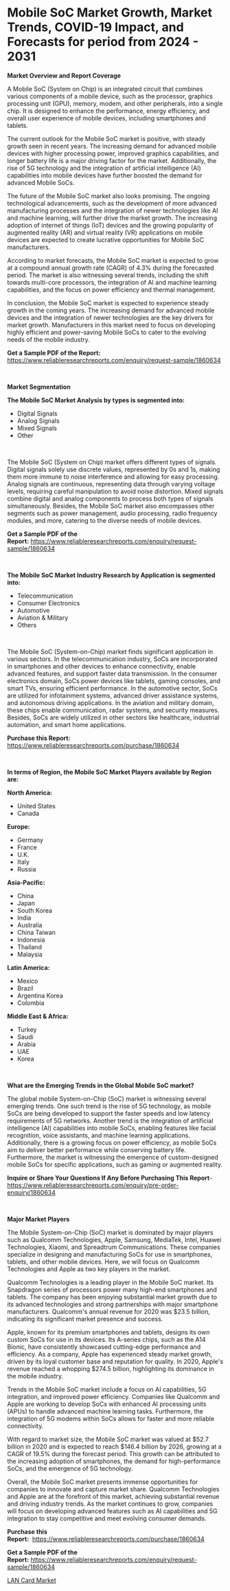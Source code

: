 <p><h1>Mobile SoC Market Growth, Market Trends, COVID-19 Impact, and Forecasts for period from 2024 - 2031</h1></p><p><strong>Market Overview and Report Coverage</strong></p>
<p><p>A Mobile SoC (System on Chip) is an integrated circuit that combines various components of a mobile device, such as the processor, graphics processing unit (GPU), memory, modem, and other peripherals, into a single chip. It is designed to enhance the performance, energy efficiency, and overall user experience of mobile devices, including smartphones and tablets.</p><p>The current outlook for the Mobile SoC market is positive, with steady growth seen in recent years. The increasing demand for advanced mobile devices with higher processing power, improved graphics capabilities, and longer battery life is a major driving factor for the market. Additionally, the rise of 5G technology and the integration of artificial intelligence (AI) capabilities into mobile devices have further boosted the demand for advanced Mobile SoCs.</p><p>The future of the Mobile SoC market also looks promising. The ongoing technological advancements, such as the development of more advanced manufacturing processes and the integration of newer technologies like AI and machine learning, will further drive the market growth. The increasing adoption of internet of things (IoT) devices and the growing popularity of augmented reality (AR) and virtual reality (VR) applications on mobile devices are expected to create lucrative opportunities for Mobile SoC manufacturers.</p><p>According to market forecasts, the Mobile SoC market is expected to grow at a compound annual growth rate (CAGR) of 4.3% during the forecasted period. The market is also witnessing several trends, including the shift towards multi-core processors, the integration of AI and machine learning capabilities, and the focus on power efficiency and thermal management.</p><p>In conclusion, the Mobile SoC market is expected to experience steady growth in the coming years. The increasing demand for advanced mobile devices and the integration of newer technologies are the key drivers for market growth. Manufacturers in this market need to focus on developing highly efficient and power-saving Mobile SoCs to cater to the evolving needs of the mobile industry.</p></p>
<p><strong>Get a Sample PDF of the Report:</strong> <a href="https://www.reliableresearchreports.com/enquiry/request-sample/1860634">https://www.reliableresearchreports.com/enquiry/request-sample/1860634</a></p>
<p>&nbsp;</p>
<p><strong>Market Segmentation</strong></p>
<p><strong>The Mobile SoC Market Analysis by types is segmented into:</strong></p>
<p><ul><li>Digital Signals</li><li>Analog Signals</li><li>Mixed Signals</li><li>Other</li></ul></p>
<p>&nbsp;</p>
<p><p>The Mobile SoC (System on Chip) market offers different types of signals. Digital signals solely use discrete values, represented by 0s and 1s, making them more immune to noise interference and allowing for easy processing. Analog signals are continuous, representing data through varying voltage levels, requiring careful manipulation to avoid noise distortion. Mixed signals combine digital and analog components to process both types of signals simultaneously. Besides, the Mobile SoC market also encompasses other segments such as power management, audio processing, radio frequency modules, and more, catering to the diverse needs of mobile devices.</p></p>
<p><strong>Get a Sample PDF of the Report:</strong>&nbsp;<a href="https://www.reliableresearchreports.com/enquiry/request-sample/1860634">https://www.reliableresearchreports.com/enquiry/request-sample/1860634</a></p>
<p>&nbsp;</p>
<p><strong>The Mobile SoC Market Industry Research by Application is segmented into:</strong></p>
<p><ul><li>Telecommunication</li><li>Consumer Electronics</li><li>Automotive</li><li>Aviation & Military</li><li>Others</li></ul></p>
<p>&nbsp;</p>
<p><p>The Mobile SoC (System-on-Chip) market finds significant application in various sectors. In the telecommunication industry, SoCs are incorporated in smartphones and other devices to enhance connectivity, enable advanced features, and support faster data transmission. In the consumer electronics domain, SoCs power devices like tablets, gaming consoles, and smart TVs, ensuring efficient performance. In the automotive sector, SoCs are utilized for infotainment systems, advanced driver assistance systems, and autonomous driving applications. In the aviation and military domain, these chips enable communication, radar systems, and security measures. Besides, SoCs are widely utilized in other sectors like healthcare, industrial automation, and smart home applications.</p></p>
<p><strong>Purchase this Report:</strong>&nbsp; <a href="https://www.reliableresearchreports.com/purchase/1860634">https://www.reliableresearchreports.com/purchase/1860634</a></p>
<p>&nbsp;</p>
<p><strong>In terms of Region, the Mobile SoC Market Players available by Region are:</strong></p>
<p>
    <p> <strong> North America: </strong>
        <ul>
            <li>United States</li>
            <li>Canada</li>
        </ul>
        </p> 
    <p> <strong> Europe: </strong>
        <ul>
            <li>Germany</li>
            <li>France</li>
            <li>U.K.</li>
            <li>Italy</li>
            <li>Russia</li>
        </ul>
        </p> 
    <p> <strong> Asia-Pacific: </strong>
        <ul>
            <li>China</li>
            <li>Japan</li>
            <li>South Korea</li>
            <li>India</li>
            <li>Australia</li>
            <li>China Taiwan</li>
            <li>Indonesia</li>
            <li>Thailand</li>
            <li>Malaysia</li>
        </ul>
        </p> 
    <p> <strong> Latin America: </strong>
        <ul>
            <li>Mexico</li>
            <li>Brazil</li>
            <li>Argentina Korea</li>
            <li>Colombia</li>
        </ul>
        </p> 
    <p> <strong> Middle East & Africa: </strong>
        <ul>
            <li>Turkey</li>
            <li>Saudi</li>
            <li>Arabia</li>
            <li>UAE</li>
            <li>Korea</li>
        </ul>
    </p>
    </p>
<p>&nbsp;</p>
<p><strong>What are the Emerging Trends in the Global Mobile SoC market?</strong></p>
<p><p>The global mobile System-on-Chip (SoC) market is witnessing several emerging trends. One such trend is the rise of 5G technology, as mobile SoCs are being developed to support the faster speeds and low latency requirements of 5G networks. Another trend is the integration of artificial intelligence (AI) capabilities into mobile SoCs, enabling features like facial recognition, voice assistants, and machine learning applications. Additionally, there is a growing focus on power efficiency, as mobile SoCs aim to deliver better performance while conserving battery life. Furthermore, the market is witnessing the emergence of custom-designed mobile SoCs for specific applications, such as gaming or augmented reality.</p></p>
<p><strong>Inquire or Share Your Questions If Any Before Purchasing This Report</strong>- <a href="https://www.reliableresearchreports.com/enquiry/pre-order-enquiry/1860634">https://www.reliableresearchreports.com/enquiry/pre-order-enquiry/1860634</a></p>
<p>&nbsp;</p>
<p><strong>Major Market Players</strong></p>
<p><p>The Mobile System-on-Chip (SoC) market is dominated by major players such as Qualcomm Technologies, Apple, Samsung, MediaTek, Intel, Huawei Technologies, Xiaomi, and Spreadtrum Communications. These companies specialize in designing and manufacturing SoCs for use in smartphones, tablets, and other mobile devices. Here, we will focus on Qualcomm Technologies and Apple as two key players in the market.</p><p>Qualcomm Technologies is a leading player in the Mobile SoC market. Its Snapdragon series of processors power many high-end smartphones and tablets. The company has been enjoying substantial market growth due to its advanced technologies and strong partnerships with major smartphone manufacturers. Qualcomm's annual revenue for 2020 was $23.5 billion, indicating its significant market presence and success.</p><p>Apple, known for its premium smartphones and tablets, designs its own custom SoCs for use in its devices. Its A-series chips, such as the A14 Bionic, have consistently showcased cutting-edge performance and efficiency. As a company, Apple has experienced steady market growth, driven by its loyal customer base and reputation for quality. In 2020, Apple's revenue reached a whopping $274.5 billion, highlighting its dominance in the mobile industry.</p><p>Trends in the Mobile SoC market include a focus on AI capabilities, 5G integration, and improved power efficiency. Companies like Qualcomm and Apple are working to develop SoCs with enhanced AI processing units (APUs) to handle advanced machine learning tasks. Furthermore, the integration of 5G modems within SoCs allows for faster and more reliable connectivity.</p><p>With regard to market size, the Mobile SoC market was valued at $52.7 billion in 2020 and is expected to reach $146.4 billion by 2026, growing at a CAGR of 19.5% during the forecast period. This growth can be attributed to the increasing adoption of smartphones, the demand for high-performance SoCs, and the emergence of 5G technology.</p><p>Overall, the Mobile SoC market presents immense opportunities for companies to innovate and capture market share. Qualcomm Technologies and Apple are at the forefront of this market, achieving substantial revenue and driving industry trends. As the market continues to grow, companies will focus on developing advanced features such as AI capabilities and 5G integration to stay competitive and meet evolving consumer demands.</p></p>
<p><strong>Purchase this Report:</strong>&nbsp;&nbsp;<a href="https://www.reliableresearchreports.com/purchase/1860634">https://www.reliableresearchreports.com/purchase/1860634</a></p>
<p></p>
<p><strong>Get a Sample PDF of the Report:</strong>&nbsp;<a href="https://www.reliableresearchreports.com/enquiry/request-sample/1860634">https://www.reliableresearchreports.com/enquiry/request-sample/1860634</a></p>
<p><p><a href="https://github.com/sougarounis/Market-Research-Report-List-1/blob/main/lan-card-market.md">LAN Card Market</a></p></p>